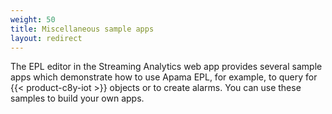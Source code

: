 ```yaml
---
weight: 50
title: Miscellaneous sample apps
layout: redirect
---
```

The EPL editor in the Streaming Analytics web app provides several sample apps which demonstrate how to use Apama EPL, for example, to query for {{< product-c8y-iot >}} objects or to create alarms. You can use these samples to build your own apps.


